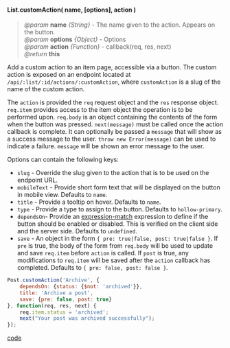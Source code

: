 #### List.customAction( name, [options], action )
> *@param* **name** _{String}_  - The name given to the action. Appears on the button.  
> *@param* **options** _{Object}_  - Options  
> *@param* **action** _{Function}_  - callback(req, res, next)  
> _@return_ **this**

Add a custom action to an item page, accessible via a button. The custom action is exposed on an endpoint located at `/api/:list/:id/actions/:customAction`, where `customAction` is a slug of the name of the custom action.

The `action` is provided the `req` request object and the `res` response object. `req.item` provides access to the item object the operation is to be performed upon. `req.body` is an object containing the contents of the form when the button was pressed. `next(message)` must be called once the action callback is complete. It can optionally be passed a `message` that will show as a success message to the user. `throw new Error(message)` can be used to indicate a failure. `message` will be shown an error message to the user.

Options can contain the following keys:

* `slug` - Override the slug given to the action that is to be used on the endpoint URL.
* `mobileText` - Provide short form text that will be displayed on the button in mobile view. Defaults to `name`.
* `title` - Provide a tooltip on hover. Defaults to `name`.
* `type` - Provide a type to assign to the button. Defaults to `hollow-primary`.
* `dependsOn`- Provide an [expression-match](https://github.com/inquisive/expression-match) expression to define if the button should be enabled or disabled. This is verified on the client side and the server side. Defaults to `undefined`.
* `save` - An object in the form `{ pre: true|false, post: true|false }`. If `pre` is true, the body of the form from `req.body` will be used to update and save `req.item` before `action` is called. If `post` is true, any modifications to `req.item` will be saved after the `action` callback has completed. Defaults to  `{ pre: false, post: false }`.

```javascript
Post.customAction('Archive', {
    dependsOn: {status: {$not: 'archived'}},
    title: 'Archive a post',
    save: {pre: false, post: true}
}, function(req, res, next) {
	req.item.status = 'archived';
	next("Your post was archived successfully");
});
```
<div class="code-header addGitHubLink" data-file="lib/list/customAction.js"> <a href="#" class="loadCode">code</a> </div><pre class=" language-javascript hideCode api"></pre>
